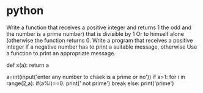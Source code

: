# python
Write a function that receives a positive integer and returns 1 the odd and the number is a prime number) that is divisible by 1 Or to himself alone (otherwise the function returns 0. Write a program that receives a positive integer if a negative number has to print a suitable message, otherwise Use a function to print an appropriate message.

def x(a):
    return a
    
a=int(input('enter any number to chaek is a prime or no'))
if a>1:
    for i in range(2,a):
        if(a%i)==0:
            print(' not prime')
            break
    else:
        print('prime')
